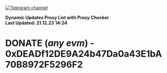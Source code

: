 [![Telegram channel](https://img.shields.io/endpoint?url=https://runkit.io/damiankrawczyk/telegram-badge/branches/master?url=https://t.me/n4z4v0d)](https://t.me/n4z4v0d) 

**Dynamic Updates Proxy List with Proxy Checker**  
**Last Updated: 21.12.23 14:24**

# DONATE (_any evm_) - 0xDEADf12DE9A24b47Da0a43E1bA70B8972F5296F2

